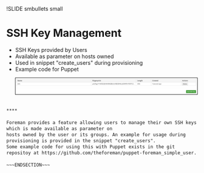 !SLIDE smbullets small
# SSH Key Management

* SSH Keys provided by Users
* Available as parameter on hosts owned
* Used in snippet "create_users" during provisioning
* Example code for Puppet

<div style="text-align:right">
<img src="./_images/foreman_usersshkey.png" style="float: center; max-width: 95%; border-style: solid; border-width: 1px;" alt="Foreman User SSH Keys"/>
</div>

~~~SECTION:handouts~~~

****

Foreman provides a feature allowing users to manage their own SSH keys which is made available as parameter on
hosts owned by the user or its groups. An example for usage during provisioning is provided in the snippet "create_users".
Some example code for using this with Puppet exists in the git repositoy at https://github.com/theforeman/puppet-foreman_simple_user.

~~~ENDSECTION~~~
